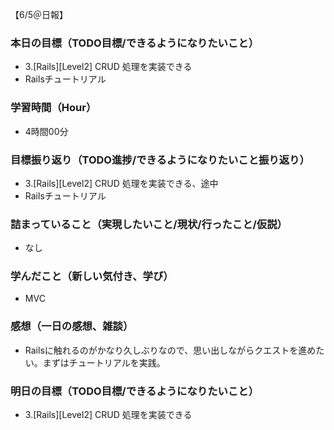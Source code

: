 【6/5＠日報】
### 本日の目標（TODO目標/できるようになりたいこと）
- 3.[Rails][Level2] CRUD 処理を実装できる
- Railsチュートリアル
### 学習時間（Hour）
- 4時間00分
### 目標振り返り（TODO進捗/できるようになりたいこと振り返り）
- 3.[Rails][Level2] CRUD 処理を実装できる、途中
- Railsチュートリアル
### 詰まっていること（実現したいこと/現状/行ったこと/仮説）
- なし
### 学んだこと（新しい気付き、学び）
- MVC
### 感想（一日の感想、雑談）
- Railsに触れるのがかなり久しぶりなので、思い出しながらクエストを進めたい。まずはチュートリアルを実践。
### 明日の目標（TODO目標/できるようになりたいこと）
- 3.[Rails][Level2] CRUD 処理を実装できる
